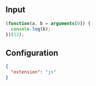 
## Input
```javascript input
(function(a, b = arguments[0]) {
  console.log(b);
})(12);
```

## Configuration
```json configuration
{
  "extension": "js"
}
```
